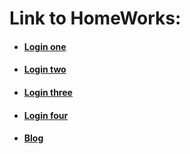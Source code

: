 # Link to HomeWorks:
* #### [Login one](https://github.com/baharinasab-maktab49/front-Maktab-HW-2/tree/tamrin1)
* #### [Login two](https://github.com/baharinasab-maktab49/front-Maktab-HW-2/tree/tamrin2)
* #### [Login three](https://github.com/baharinasab-maktab49/front-Maktab-HW-2/tree/tamrin3)
* #### [Login four](https://github.com/baharinasab-maktab49/front-Maktab-HW-2/tree/tamrin4)
* #### [Blog](https://github.com/baharinasab-maktab49/front-Maktab-HW-2/tree/tamrin5)
